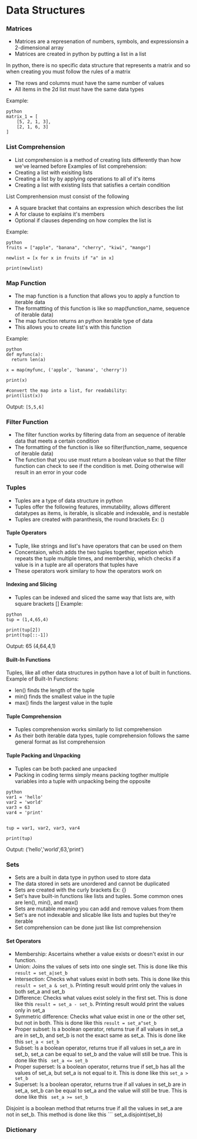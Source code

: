 # Data Structures
### Matrices  
- Matrices are a represenation of numbers, symbols, and expressionsin a 2-dimensional array 
- Matrices are created in python by putting a list in a list 

In python, there is no specific data structure that represents a matrix and so when creating you must follow the rules of a matrix
- The rows and columns must have the same number of values 
- All items in the 2d list must have the same data types 

Example: 
```
python
matrix_1 = [
    [5, 2, 1, 3],
    [2, 1, 6, 3]
]
```
### List Comprehension
- List comprehension is a method of creating lists differently than how we've learned before 
Examples of list comprehension:
- Creating a list with exisiting lists
- Creating a list by by applying operations to all of it's items 
- Creating a list with existing lists that satisfies a certain condition 

List Comprenhension must consist of the following 
- A square bracket that contains an expression which describes the list 
- A for clause to explains it's members
- Optional if clauses depending on how complex the list is

Example:
```
python
fruits = ["apple", "banana", "cherry", "kiwi", "mango"]

newlist = [x for x in fruits if "a" in x]

print(newlist) 

```
### Map Function
- The map function is a function that allows you to apply a function to iterable data 
- The formattting of this function is like so map(function_name, sequence of iterable data)
- The map function returns an python iterable type of data 
- This allows you to create list's with this function 

Example: 
```
python
def myfunc(a):
  return len(a)

x = map(myfunc, ('apple', 'banana', 'cherry'))

print(x)

#convert the map into a list, for readability:
print(list(x))
```
Output: 
```[5,5,6]```
### Filter Function 
- The filter function works by filtering data from an sequence of iterable data that meets a certain condition 
- The formatting of the function is like so filter(function_name, sequence of iterable data)
- The function that you use must return a boolean value so that the filter function can check to see if the condition is met. Doing otherwise will result in an error in your code

### Tuples 
- Tuples are a type of data structure in python 
- Tuples offer the following features, immutability, allows different datatypes as items, is iterable, is slicable and indexable, and is nestable
- Tuples are created with paranthesis, the round brackets Ex: ()

#### Tuple Operators 
- Tuple, like strings and list's have operators that can be used on them 
- Concentaion, which adds the two tuples together, repetion which repeats the tuple multiple times, and membership, which checks if a value is in a tuple are all operators that tuples have
- These operators work similary to how the operators work on 

#### Indexing and Slicing 
- Tuples can be indexed and sliced the same way that lists are, with square brackets []
Example:
```
python
tup = (1,4,65,4)

print(tup[2])
print(tup[::-1])
```
Output:
65
(4,64,4,1)

#### Built-In Functions 
Tuples, like all other data structures in python have a lot of built in functions. 
Example of Built-In Functions:
- len() finds the length of the tuple
- min() finds the smallest value in the tuple
- max() finds the largest value in the tuple 

#### Tuple Comprehension
-  Tuples comprehension works similarly to list comprehension
- As their both iterable data types, tuple comprehension follows the same general format as list comprehension

#### Tuple Packing and Unpacking 
- Tuples can be both packed ane unpacked
- Packing in coding terms simply means packing togther multiple variables into a tuple with unpacking being the opposite 
```
python
var1 = 'hello'
var2 = 'world'
var3 = 63
var4 = 'print'


tup = var1, var2, var3, var4

print(tup)
```
Output: 
('hello','world',63,'print')

### Sets
- Sets are a built in data type in python used to store data 
- The data stored in sets are unordered and cannot be duplicated 
- Sets are created with the curly brackets Ex: {}
- Set's have built-in functions like lists and tuples. Some common ones are len(), min(), and max()
- Sets are mutable meaning you can add and remove values from them 
- Set's are not indexable and slicable like lists and tuples but they're iterable
- Set comprehension can be done just like list comprehension 

#### Set Operators
- Membership: Ascertains whether a value exists or doesn't exist in our function. 
- Union: Joins the values of sets into one single set. This is done like this ```result = set_a|set_b```
- Intersection: Checks what values exist in both sets. This is done like this ```result = set_a & set_b```. Printing result would print only the values in both set_a and set_b
- Difference: Checks what values exist solely in the first set. This is done like this ```result = set_a - set_b```. Printing result would print the values only in set_a
- Symmetric difference: Checks what value exist in one or the other set, but not in both. This is done like this ```result = set_a^set_b``` 
- Proper subset: Is a boolean operator, returns true if all values in set_a are in set_b, and set_b is not the exact same as set_a. This is done like this ```set_a < set_b```
- Subset: Is a boolean operator, returns true if all values in set_a are in set_b, set_a can be equal to set_b and the value will still be true. This is done like this ``` set_a <= set_b```
- Proper superset: Is a boolean operator, returns true if set_b has all the values of set_a, but set_a is not equal to it. This is done like this ```set_a > set_b```
- Superset: Is a boolean operator, returns true if all values in set_b are in set_a, set_b can be equal to set_a and the value will still be true. This is done like this ``` set_a >= set_b```

Disjoint is a boolean method that returns true if all the values in set_a are not in set_b. This method is done like this ``` set_a.disjoint(set_b)

### Dictionary 
